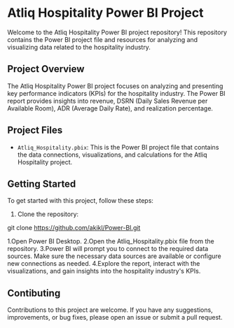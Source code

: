 # Atliq Hospitality Power BI Project

Welcome to the Atliq Hospitality Power BI project repository! This repository contains the Power BI project file and resources for analyzing and visualizing data related to the hospitality industry.

## Project Overview

The Atliq Hospitality Power BI project focuses on analyzing and presenting key performance indicators (KPIs) for the hospitality industry. The Power BI report provides insights into revenue, DSRN (Daily Sales Revenue per Available Room), ADR (Average Daily Rate), and realization percentage.

## Project Files

- `Atliq_Hospitality.pbix`: This is the Power BI project file that contains the data connections, visualizations, and calculations for the Atliq Hospitality project.

## Getting Started

To get started with this project, follow these steps:
1. Clone the repository:

git clone https://github.com/akikl/Power-BI.git 

 1.Open Power BI Desktop.
 2.Open the Atliq_Hospitality.pbix file from the repository.
 3.Power BI will prompt you to connect to the required data sources. Make sure the necessary data sources are available or configure new connections as needed.
 4.Explore the report, interact with the visualizations, and gain insights into the hospitality industry's KPIs.





## Contibuting
Contributions to this project are welcome. If you have any suggestions, improvements, or bug fixes, please open an issue or submit a pull request.
